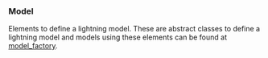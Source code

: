 ### Model 

Elements to define a lightning model. These are abstract classes to define a lightning 
model and models using these elements can be found at [model_factory](../model_factory).
